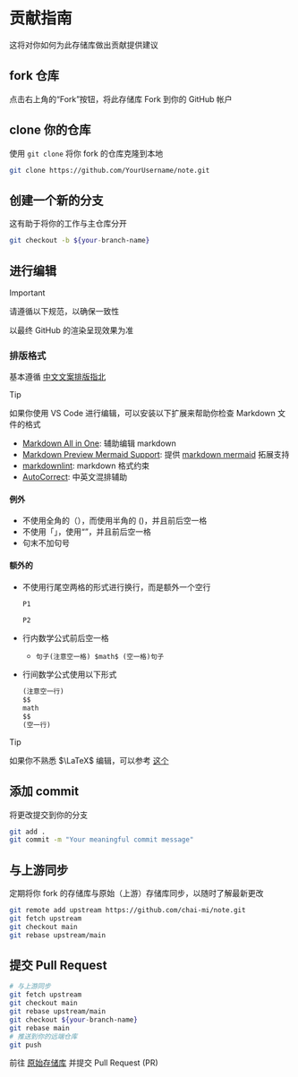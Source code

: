 # 贡献指南

这将对你如何为此存储库做出贡献提供建议

## fork 仓库

点击右上角的“Fork”按钮，将此存储库 Fork 到你的 GitHub 帐户

## clone 你的仓库

使用 `git clone` 将你 fork 的仓库克隆到本地

```bash
git clone https://github.com/YourUsername/note.git
```

## 创建一个新的分支

这有助于将你的工作与主仓库分开

```bash
git checkout -b ${your-branch-name}
```

## 进行编辑

> [!IMPORTANT]
> 请遵循以下规范，以确保一致性
>
> 以最终 GitHub 的渲染呈现效果为准

### 排版格式

基本遵循 [中文文案排版指北](https://github.com/sparanoid/chinese-copywriting-guidelines/blob/master/README.zh-Hans.md)

> [!TIP]
> 如果你使用 VS Code 进行编辑，可以安装以下扩展来帮助你检查 Markdown 文件的格式
> - [Markdown All in One](https://marketplace.visualstudio.com/items?itemName=yzhang.markdown-all-in-one): 辅助编辑 markdown
> - [Markdown Preview Mermaid Support](https://marketplace.visualstudio.com/items?itemName=bierner.markdown-mermaid): 提供 [markdown mermaid](https://docs.github.com/zh/get-started/writing-on-github/working-with-advanced-formatting/creating-diagrams#about-creating-diagrams) 拓展支持
> - [markdownlint](https://marketplace.visualstudio.com/items?itemName=DavidAnson.vscode-markdownlint): markdown 格式约束
> - [AutoCorrect](https://marketplace.visualstudio.com/items?itemName=huacnlee.autocorrect): 中英文混排辅助

#### 例外

- 不使用全角的（），而使用半角的 ()，并且前后空一格
- 不使用「」，使用“”，并且前后空一格
- 句末不加句号

#### 额外的

- 不使用行尾空两格的形式进行换行，而是额外一个空行

  ```markdown
  P1

  P2
  ```

- 行内数学公式前后空一格
  - `句子(注意空一格) $math$ (空一格)句子`
- 行间数学公式使用以下形式

  ```markdown
  (注意空一行)
  $$
  math
  $$
  (空一行)
  ```

> [!TIP]
> 如果你不熟悉 $\LaTeX$ 编辑，可以参考 [这个](./latex.md)

## 添加 commit

将更改提交到你的分支

```bash
git add .
git commit -m "Your meaningful commit message"
```

## 与上游同步

定期将你 fork 的存储库与原始（上游）存储库同步，以随时了解最新更改

```bash
git remote add upstream https://github.com/chai-mi/note.git
git fetch upstream
git checkout main
git rebase upstream/main
```

## 提交 Pull Request

```bash
# 与上游同步
git fetch upstream
git checkout main
git rebase upstream/main
git checkout ${your-branch-name}
git rebase main
# 推送到你的远端仓库
git push
```

前往 [原始存储库](https://github.com/chai-mi/note/pulls) 并提交 Pull Request (PR)
